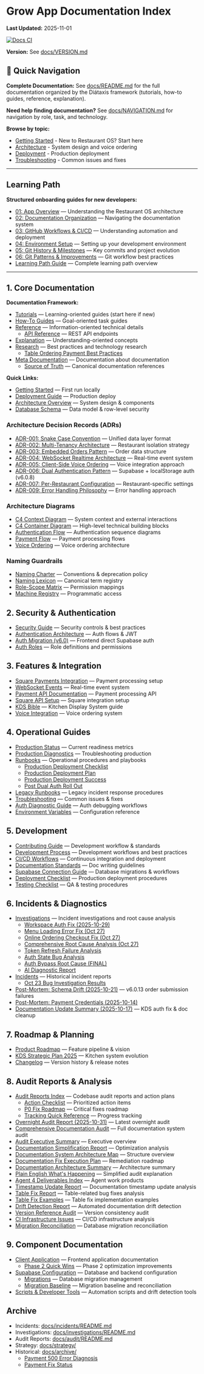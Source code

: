 # Grow App Documentation Index


**Last Updated:** 2025-11-01

[![Docs CI](https://github.com/mikeyoung304/July25/actions/workflows/docs-ci.yml/badge.svg)](https://github.com/mikeyoung304/July25/actions/workflows/docs-ci.yml)

**Version:** See [docs/VERSION.md](./docs/VERSION.md)

## 🧭 Quick Navigation

**Complete Documentation:** See [docs/README.md](./docs/README.md) for the full documentation organized by the Diátaxis framework (tutorials, how-to guides, reference, explanation).

**Need help finding documentation?** See [docs/NAVIGATION.md](./docs/NAVIGATION.md) for navigation by role, task, and technology.

**Browse by topic:**
- [Getting Started](./docs/tutorials/GETTING_STARTED.md) - New to Restaurant OS? Start here
- [Architecture](./docs/explanation/architecture/ARCHITECTURE.md) - System design and voice ordering
- [Deployment](./docs/how-to/operations/DEPLOYMENT.md) - Production deployment
- [Troubleshooting](./docs/how-to/troubleshooting/TROUBLESHOOTING.md) - Common issues and fixes

---

## Learning Path

**Structured onboarding guides for new developers:**
- [01: App Overview](./docs/learning-path/01_APP_OVERVIEW.md) — Understanding the Restaurant OS architecture
- [02: Documentation Organization](./docs/learning-path/02_DOCUMENTATION_ORGANIZATION.md) — Navigating the documentation system
- [03: GitHub Workflows & CI/CD](./docs/learning-path/03_GITHUB_WORKFLOWS_CICD.md) — Understanding automation and deployment
- [04: Environment Setup](./docs/learning-path/04_ENVIRONMENT_SETUP.md) — Setting up your development environment
- [05: Git History & Milestones](./docs/learning-path/05_GIT_HISTORY_MILESTONES.md) — Key commits and project evolution
- [06: Git Patterns & Improvements](./docs/learning-path/06_GIT_PATTERNS_IMPROVEMENTS.md) — Git workflow best practices
- [Learning Path Guide](./docs/learning-path/README.md) — Complete learning path overview

---

## 1. Core Documentation

**Documentation Framework:**
- [Tutorials](./docs/tutorials/README.md) — Learning-oriented guides (start here if new)
- [How-To Guides](./docs/how-to/README.md) — Goal-oriented task guides
- [Reference](./docs/reference/README.md) — Information-oriented technical details
  - [API Reference](./docs/reference/api/api/README.md) — REST API endpoints
- [Explanation](./docs/explanation/README.md) — Understanding-oriented concepts
- [Research](./docs/research/README.md) — Best practices and technology research
  - [Table Ordering Payment Best Practices](./docs/research/table-ordering-payment-best-practices.md)
- [Meta Documentation](./docs/meta/README.md) — Documentation about documentation
  - [Source of Truth](./docs/meta/SOURCE_OF_TRUTH.md) — Canonical documentation references

**Quick Links:**
- [Getting Started](./docs/tutorials/GETTING_STARTED.md) — First run locally
- [Deployment Guide](./docs/how-to/operations/DEPLOYMENT.md) — Production deploy
- [Architecture Overview](./docs/explanation/architecture/ARCHITECTURE.md) — System design & components
- [Database Schema](./docs/reference/schema/DATABASE.md) — Data model & row-level security

### Architecture Decision Records (ADRs)
- [ADR-001: Snake Case Convention](./docs/explanation/architecture-decisions/ADR-001-snake-case-convention.md) — Unified data layer format
- [ADR-002: Multi-Tenancy Architecture](./docs/explanation/architecture-decisions/ADR-002-multi-tenancy-architecture.md) — Restaurant isolation strategy
- [ADR-003: Embedded Orders Pattern](./docs/explanation/architecture-decisions/ADR-003-embedded-orders-pattern.md) — Order data structure
- [ADR-004: WebSocket Realtime Architecture](./docs/explanation/architecture-decisions/ADR-004-websocket-realtime-architecture.md) — Real-time event system
- [ADR-005: Client-Side Voice Ordering](./docs/explanation/architecture-decisions/ADR-005-client-side-voice-ordering.md) — Voice integration approach
- [ADR-006: Dual Authentication Pattern](./docs/explanation/architecture-decisions/ADR-006-dual-authentication-pattern.md) — Supabase + localStorage auth (v6.0.8)
- [ADR-007: Per-Restaurant Configuration](./docs/explanation/architecture-decisions/ADR-007-per-restaurant-configuration.md) — Restaurant-specific settings
- [ADR-009: Error Handling Philosophy](./docs/explanation/architecture-decisions/ADR-009-error-handling-philosophy.md) — Error handling approach

### Architecture Diagrams
- [C4 Context Diagram](./docs/explanation/architecture/diagrams/c4-context.md) — System context and external interactions
- [C4 Container Diagram](./docs/explanation/architecture/diagrams/c4-container.md) — High-level technical building blocks
- [Authentication Flow](./docs/explanation/architecture/diagrams/auth-flow.md) — Authentication sequence diagrams
- [Payment Flow](./docs/explanation/architecture/diagrams/payment-flow.md) — Payment processing flows
- [Voice Ordering](./docs/explanation/architecture/diagrams/voice-ordering.md) — Voice ordering architecture

### Naming Guardrails
- [Naming Charter](./docs/naming/NAMING_CHARTER.md) — Conventions & deprecation policy
- [Naming Lexicon](./docs/naming/LEXICON.md) — Canonical term registry
- [Role-Scope Matrix](./docs/naming/ROLE_SCOPE_MATRIX.md) — Permission mappings
- [Machine Registry](./docs/naming/lexicon.json) — Programmatic access

## 2. Security & Authentication
- [Security Guide](./docs/SECURITY.md) — Security controls & best practices
- [Authentication Architecture](./docs/explanation/architecture/AUTHENTICATION_ARCHITECTURE.md) — Auth flows & JWT
- [Auth Migration (v6.0)](./docs/explanation/concepts/MIGRATION_V6_AUTH.md) — Frontend direct Supabase auth
- [Auth Roles](./docs/reference/config/AUTH_ROLES.md) — Role definitions and permissions

## 3. Features & Integration
- [Square Payments Integration](./docs/explanation/concepts/SQUARE_INTEGRATION.md) — Payment processing setup
- [WebSocket Events](./docs/reference/api/WEBSOCKET_EVENTS.md) — Real-time event system
- [Payment API Documentation](./docs/reference/api/api/PAYMENT_API_DOCUMENTATION.md) — Payment processing API
- [Square API Setup](./docs/reference/api/api/SQUARE_API_SETUP.md) — Square integration setup
- [KDS Bible](./docs/how-to/operations/KDS-BIBLE.md) — Kitchen Display System guide
- [Voice Integration](./server/src/voice/INTEGRATION.md) — Voice ordering system

## 4. Operational Guides
- [Production Status](./docs/PRODUCTION_STATUS.md) — Current readiness metrics
- [Production Diagnostics](./docs/PRODUCTION_DIAGNOSTICS.md) — Troubleshooting production
- [Runbooks](./docs/how-to/operations/runbooks/README.md) — Operational procedures and playbooks
  - [Production Deployment Checklist](./docs/how-to/operations/runbooks/PRODUCTION_DEPLOYMENT_CHECKLIST.md)
  - [Production Deployment Plan](./docs/how-to/operations/runbooks/PRODUCTION_DEPLOYMENT_PLAN.md)
  - [Production Deployment Success](./docs/how-to/operations/runbooks/PRODUCTION_DEPLOYMENT_SUCCESS.md)
  - [Post Dual Auth Roll Out](./docs/how-to/operations/runbooks/POST_DUAL_AUTH_ROLL_OUT.md)
- [Legacy Runbooks](./docs/RUNBOOKS.md) — Legacy incident response procedures
- [Troubleshooting](./docs/how-to/troubleshooting/TROUBLESHOOTING.md) — Common issues & fixes
- [Auth Diagnostic Guide](./docs/how-to/troubleshooting/AUTH_DIAGNOSTIC_GUIDE.md) — Auth debugging workflows
- [Environment Variables](./docs/reference/config/ENVIRONMENT.md) — Configuration reference

## 5. Development
- [Contributing Guide](./docs/how-to/development/CONTRIBUTING.md) — Development workflow & standards
- [Development Process](./docs/how-to/development/DEVELOPMENT_PROCESS.md) — Development workflows and best practices
- [CI/CD Workflows](./docs/how-to/development/CI_CD_WORKFLOWS.md) — Continuous integration and deployment
- [Documentation Standards](./docs/DOCUMENTATION_STANDARDS.md) — Doc writing guidelines
- [Supabase Connection Guide](./docs/SUPABASE_CONNECTION_GUIDE.md) — Database migrations & workflows
- [Deployment Checklist](./docs/how-to/operations/DEPLOYMENT_CHECKLIST.md) — Production deployment procedures
- [Testing Checklist](./docs/TESTING_CHECKLIST.md) — QA & testing procedures

## 6. Incidents & Diagnostics
- [Investigations](./docs/investigations/README.md) — Incident investigations and root cause analysis
  - [Workspace Auth Fix (2025-10-29)](./docs/investigations/workspace-auth-fix-2025-10-29.md)
  - [Menu Loading Error Fix (Oct 27)](./docs/investigations/menu-loading-error-fix-oct27-2025.md)
  - [Online Ordering Checkout Fix (Oct 27)](./docs/investigations/online-ordering-checkout-fix-oct27-2025.md)
  - [Comprehensive Root Cause Analysis (Oct 27)](./docs/investigations/comprehensive-root-cause-analysis-oct27-2025.md)
  - [Token Refresh Failure Analysis](./docs/investigations/token-refresh-failure-analysis.md)
  - [Auth State Bug Analysis](./docs/investigations/auth-state-bug-analysis.md)
  - [Auth Bypass Root Cause (FINAL)](./docs/investigations/auth-bypass-root-cause-FINAL.md)
  - [AI Diagnostic Report](./docs/investigations/AI_DIAGNOSTIC_REPORT.md)
- [Incidents](./docs/incidents/README.md) — Historical incident reports
  - [Oct 23 Bug Investigation Results](./docs/incidents/oct23-bug-investigation-results.md)
- [Post-Mortem: Schema Drift (2025-10-21)](./docs/POST_MORTEM_SCHEMA_DRIFT_2025-10-21.md) — v6.0.13 order submission failures
- [Post-Mortem: Payment Credentials (2025-10-14)](./docs/POST_MORTEM_PAYMENT_CREDENTIALS_2025-10-14.md)
- [Documentation Update Summary (2025-10-17)](./docs/DOCUMENTATION_UPDATE_SUMMARY_2025-10-17.md) — KDS auth fix & doc cleanup

## 7. Roadmap & Planning
- [Product Roadmap](./docs/ROADMAP.md) — Feature pipeline & vision
- [KDS Strategic Plan 2025](./docs/strategy/KDS_STRATEGIC_PLAN_2025.md) — Kitchen system evolution
- [Changelog](./docs/CHANGELOG.md) — Version history & release notes

## 8. Audit Reports & Analysis
- [Audit Reports Index](./docs/audit/README.md) — Codebase audit reports and action plans
  - [Action Checklist](./docs/audit/ACTION_CHECKLIST.md) — Prioritized action items
  - [P0 Fix Roadmap](./docs/audit/P0-FIX-ROADMAP.md) — Critical fixes roadmap
  - [Tracking Quick Reference](./docs/audit/TRACKING-QUICK-REFERENCE.md) — Progress tracking
- [Overnight Audit Report (2025-10-31)](./docs/audit/OVERNIGHT_AUDIT_REPORT_2025-10-31.md) — Latest overnight audit
- [Comprehensive Documentation Audit](./docs/audit/COMPREHENSIVE_DOCUMENTATION_AUDIT_REPORT.md) — Full documentation system audit
- [Audit Executive Summary](./docs/audit/AUDIT_EXECUTIVE_SUMMARY.md) — Executive overview
- [Documentation Simplification Report](./docs/audit/DOCS_SIMPLIFICATION_REPORT.md) — Optimization analysis
- [Documentation System Architecture Map](./docs/audit/DOCUMENTATION_SYSTEM_ARCHITECTURE_MAP.md) — Structure overview
- [Documentation Fix Execution Plan](./docs/audit/DOCUMENTATION_FIX_EXECUTION_PLAN.md) — Remediation roadmap
- [Documentation Architecture Summary](./docs/audit/DOCUMENTATION_ARCHITECTURE_SUMMARY.md) — Architecture summary
- [Plain English What's Happening](./docs/audit/PLAIN_ENGLISH_WHATS_HAPPENING.md) — Simplified audit explanation
- [Agent 4 Deliverables Index](./docs/audit/AGENT_4_DELIVERABLES_INDEX.md) — Agent work products
- [Timestamp Update Report](./docs/audit/TIMESTAMP_UPDATE_REPORT.md) — Documentation timestamp update analysis
- [Table Fix Report](./docs/audit/TABLE_FIX_REPORT.md) — Table-related bug fixes analysis
- [Table Fix Examples](./docs/audit/TABLE_FIX_EXAMPLES.md) — Table fix implementation examples
- [Drift Detection Report](./docs/audit/DRIFT_DETECTION_REPORT.md) — Automated documentation drift detection
- [Version Reference Audit](./docs/VERSION_REFERENCE_AUDIT_REPORT.md) — Version consistency audit
- [CI Infrastructure Issues](./docs/CI_INFRASTRUCTURE_ISSUES.md) — CI/CD infrastructure analysis
- [Migration Reconciliation](./docs/MIGRATION_RECONCILIATION_2025-10-20.md) — Database migration reconciliation

## 9. Component Documentation
- [Client Application](./client/README.md) — Frontend application documentation
  - [Phase 2 Quick Wins](./client/PHASE_2_QUICK_WINS_SUMMARY.md) — Phase 2 optimization improvements
- [Supabase Configuration](./supabase/README.md) — Database and backend configuration
  - [Migrations](./supabase/migrations/README.md) — Database migration management
  - [Migration Baseline](./supabase/MIGRATION_BASELINE.md) — Migration baseline and reconciliation
- [Scripts & Developer Tools](./scripts/README.md) — Automation scripts and drift detection tools

## Archive
- Incidents: [docs/incidents/README.md](./docs/incidents/README.md)
- Investigations: [docs/investigations/README.md](./docs/investigations/README.md)
- Audit Reports: [docs/audit/README.md](./docs/audit/README.md)
- Strategy: [docs/strategy/](./docs/strategy/)
- Historical: [docs/archive/](./docs/archive/)
  - [Payment 500 Error Diagnosis](./docs/archive/PAYMENT_500_ERROR_DIAGNOSIS.md)
  - [Payment Fix Status](./docs/archive/PAYMENT_FIX_STATUS.md)
